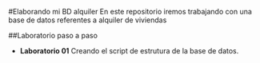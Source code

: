 #Elaborando mi BD alquiler 
En este repositorio iremos trabajando con una base de datos referentes a alquiler de viviendas 


##Laboratorio paso a paso 
- **Laboratorio 01** Creando el script de estrutura de la base de datos.